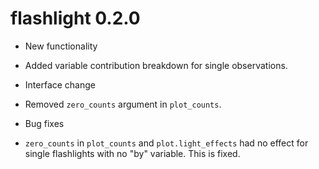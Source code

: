 # flashlight 0.2.0

* New functionality

- Added variable contribution breakdown for single observations.

* Interface change

- Removed `zero_counts` argument in `plot_counts`.

* Bug fixes

- `zero_counts` in `plot_counts` and `plot.light_effects` had no effect for single flashlights with no "by" variable. This is fixed.


